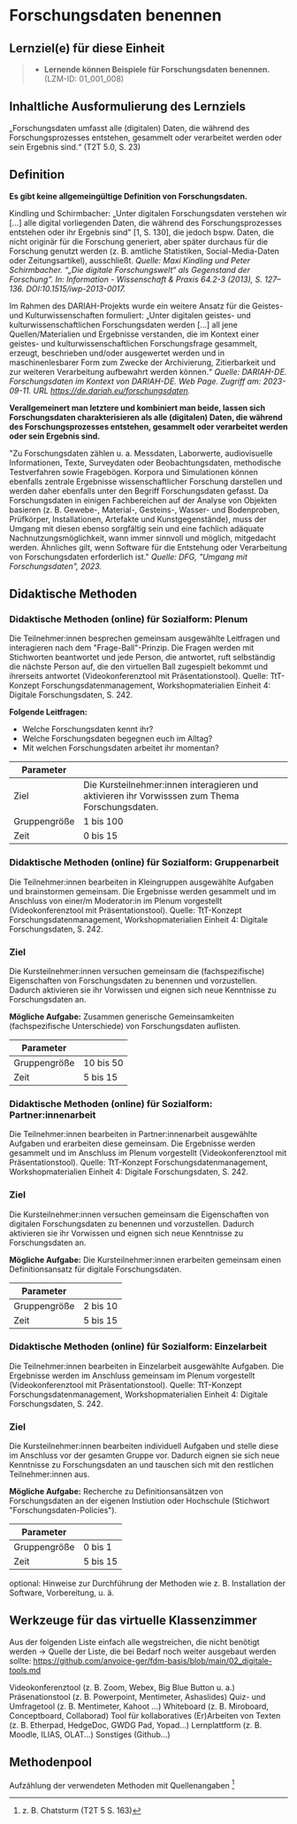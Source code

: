 <!--
author: Andrea Polywka
email:    
version:  v1
language: DE
icon:     
link:  
licence:
comment:  OER.net FDM-Basiskurs
-->

# Forschungsdaten benennen 

## Lernziel(e) für diese Einheit
>
>- **Lernende können Beispiele für Forschungsdaten benennen.** (LZM-ID: 01\_001\_008)

## Inhaltliche Ausformulierung des Lernziels

„Forschungsdaten umfasst alle (digitalen) Daten, die während des Forschungsprozesses entstehen, gesammelt oder verarbeitet werden oder sein Ergebnis sind.“ (T2T 5.0, S. 23) 

## Definition

**Es gibt keine allgemeingültige Definition von Forschungsdaten.**

Kindling und Schirmbacher: „Unter digitalen Forschungsdaten verstehen wir [...] alle digital vorliegenden Daten, die während des Forschungsprozesses entstehen oder ihr Ergebnis sind" [1, S. 130], die jedoch bspw. Daten, die nicht originär für die Forschung generiert, aber später durchaus für die Forschung genutzt werden (z. B. amtliche Statistiken, Social-Media-Daten oder Zeitungsartikel), ausschließt. 
*Quelle: Maxi Kindling und Peter Schirmbacher. “„Die digitale Forschungswelt“ als Gegenstand der Forschung”. In: Information - Wissenschaft & Praxis 64.2-3 (2013), S. 127–136. DOI:10.1515/iwp-2013-0017.* 

Im Rahmen des DARIAH-Projekts wurde ein weitere Ansatz für die Geistes- und Kulturwissenschaften formuliert: „Unter digitalen geistes- und kulturwissenschaftlichen Forschungsdaten werden [...] all jene Quellen/Materialien und Ergebnisse verstanden, die im Kontext einer geistes- und kulturwissenschaftlichen Forschungsfrage gesammelt, erzeugt, beschrieben und/oder ausgewertet werden und in maschinenlesbarer Form zum Zwecke der Archivierung, Zitierbarkeit und zur weiteren Verarbeitung aufbewahrt werden können.“ *Quelle: DARIAH-DE. Forschungsdaten im Kontext von DARIAH-DE. Web Page. Zugriff am: 2023-09-11. URL https://de.dariah.eu/forschungsdaten.*

**Verallgemeinert man letztere und kombiniert man beide, lassen sich Forschungsdaten charakterisieren als alle (digitalen) Daten, die während des Forschungsprozesses entstehen, gesammelt oder verarbeitet werden oder sein Ergebnis sind.**

"Zu Forschungsdaten zählen u. a. Messdaten, Laborwerte, audiovisuelle Informationen, Texte, Surveydaten oder Beobachtungsdaten, methodische Testverfahren sowie Fragebögen. Korpora und Simulationen können ebenfalls zentrale Ergebnisse wissenschaftlicher Forschung darstellen und werden daher ebenfalls unter den Begriff Forschungsdaten gefasst. Da Forschungsdaten in einigen Fachbereichen auf der Analyse von Objekten basieren (z. B. Gewebe-, Material-, Gesteins-, Wasser- und Bodenproben, Prüfkörper, Installationen, Artefakte und Kunstgegenstände), muss der Umgang mit diesen ebenso sorgfältig sein und eine fachlich adäquate Nachnutzungsmöglichkeit, wann immer sinnvoll und möglich, mitgedacht werden. Ähnliches gilt, wenn Software für die Entstehung oder Verarbeitung von Forschungsdaten erforderlich ist." *Quelle: DFG, "Umgang mit Forschungsdaten", 2023.*

## Didaktische Methoden

### Didaktische Methoden (online) für Sozialform: Plenum

Die Teilnehmer:innen besprechen gemeinsam ausgewählte Leitfragen und interagieren nach dem "Frage-Ball"-Prinzip. Die Fragen werden mit Stichworten beantwortet und jede Person, die antwortet, ruft selbständig die nächste Person auf, die den virtuellen Ball zugespielt bekommt und ihrerseits antwortet (Videokonferenztool mit Präsentationstool). Quelle: TtT-Konzept Forschungsdatenmanagement, Workshopmaterialien Einheit 4: Digitale Forschungsdaten, S. 242.


**Folgende Leitfragen:** 
* Welche Forschungsdaten kennt ihr?
* Welche Forschungsdaten begegnen euch im Alltag? 
* Mit welchen Forschungsdaten arbeitet ihr momentan?

| Parameter        |          |
| ------------     | -------- |
| Ziel             | Die Kursteilnehmer:innen interagieren und aktivieren ihr Vorwisssen zum Thema Forschungsdaten. |
| Gruppengröße     | 1 bis 100 |
| Zeit             | 0 bis 15 |

### Didaktische Methoden (online) für Sozialform: Gruppenarbeit

Die Teilnehmer:innen bearbeiten in Kleingruppen ausgewählte Aufgaben und brainstormen gemeinsam. Die Ergebnisse werden gesammelt und im Anschluss von einer/m Moderator:in im Plenum vorgestellt (Videokonferenztool mit Präsentationstool). Quelle: TtT-Konzept Forschungsdatenmanagement, Workshopmaterialien Einheit 4: Digitale Forschungsdaten, S. 242.

### Ziel

Die Kursteilnehmer:innen versuchen gemeinsam die (fachspezifische) Eigenschaften von Forschungsdaten zu benennen und vorzustellen. Dadurch aktivieren sie ihr Vorwissen und eignen sich neue Kenntnisse zu Forschungsdaten an.

**Mögliche Aufgabe:**
Zusammen generische Gemeinsamkeiten (fachspezifische Unterschiede) von Forschungsdaten auflisten.

| Parameter        |          |
| ------------     | -------- |
| Gruppengröße     | 10 bis 50 |
| Zeit             | 5 bis 15 |

### Didaktische Methoden (online) für Sozialform: Partner:innenarbeit

Die Teilnehmer:innen bearbeiten in Partner:innenarbeit ausgewählte Aufgaben und erarbeiten diese gemeinsam. Die Ergebnisse werden gesammelt und im Anschluss im Plenum vorgestellt (Videokonferenztool mit Präsentationstool). Quelle: TtT-Konzept Forschungsdatenmanagement, Workshopmaterialien Einheit 4: Digitale Forschungsdaten, S. 242.

### Ziel

Die Kursteilnehmer:innen versuchen gemeinsam die Eigenschaften von digitalen Forschungsdaten zu benennen und vorzustellen. Dadurch aktivieren sie ihr Vorwissen und eignen sich neue Kenntnisse zu Forschungsdaten an.

**Mögliche Aufgabe:**
Die Kursteilnehmer:innen erarbeiten gemeinsam einen Definitionsansatz für digitale Forschungsdaten.
	

| Parameter        |          |
| ------------     | -------- |
| Gruppengröße     | 2 bis 10 |
| Zeit             | 5 bis 15 |

### Didaktische Methoden (online) für Sozialform: Einzelarbeit

Die Teilnehmer:innen bearbeiten in Einzelarbeit ausgewählte Aufgaben. Die Ergebnisse werden im Anschluss gemeinsam im Plenum vorgestellt (Videokonferenztool mit Präsentationstool). Quelle: TtT-Konzept Forschungsdatenmanagement, Workshopmaterialien Einheit 4: Digitale Forschungsdaten, S. 242.

### Ziel

Die Kursteilnehmer:innen bearbeiten individuell Aufgaben und stelle diese im Anschluss vor der gesamten Gruppe vor. Dadurch eignen sie sich neue Kenntnisse zu Forschungsdaten an und tauschen sich mit den restlichen Teilnehmer:innen aus.

**Mögliche Aufgabe:**
Recherche zu Definitionsansätzen von Forschungsdaten an der eigenen Instiution oder Hochschule (Stichwort "Forschungsdaten-Policies").

| Parameter        |          |
| ------------     | -------- |
| Gruppengröße     | 0 bis 1 |
| Zeit             | 5 bis 15 |

optional: Hinweise zur Durchführung der Methoden wie z. B. Installation der Software, Vorbereitung, u. ä.

## Werkzeuge für das virtuelle Klassenzimmer

Aus der folgenden Liste einfach alle wegstreichen, die nicht benötigt werden -> Quelle der Liste, die bei Bedarf noch weiter ausgebaut werden sollte: https://github.com/anvoice-ger/fdm-basis/blob/main/02_digitale-tools.md

Videokonferenztool (z. B. Zoom, Webex, Big Blue Button u. a.)
Präsenationstool (z. B. Powerpoint, Mentimeter, Ashaslides)
Quiz- und Umfragetool (z. B. Mentimeter, Kahoot ...)
Whiteboard (z. B. Miroboard, Conceptboard, Collaborad)
Tool für kollaboratives (Er)Arbeiten von Texten (z. B. Etherpad, HedgeDoc, GWDG Pad, Yopad...)
Lernplattform (z. B. Moodle, ILIAS, OLAT...)
Sonstiges (Github...)

## Methodenpool

Aufzählung der verwendeten Methoden mit Quellenangaben [^1]

[^1]: z. B. Chatsturm (T2T 5 S. 163)


